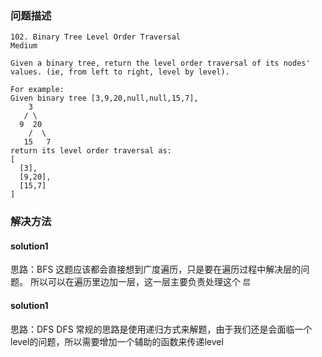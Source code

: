 
### 问题描述
```
102. Binary Tree Level Order Traversal
Medium

Given a binary tree, return the level order traversal of its nodes' values. (ie, from left to right, level by level).

For example:
Given binary tree [3,9,20,null,null,15,7],
    3
   / \
  9  20
    /  \
   15   7
return its level order traversal as:
[
  [3],
  [9,20],
  [15,7]
]
```  

### 解决方法
#### solution1
思路：BFS
这题应该都会直接想到广度遍历，只是要在遍历过程中解决层的问题。
所以可以在遍历里边加一层，这一层主要负责处理这个 `层`

#### solution1
思路：DFS
DFS 常规的思路是使用递归方式来解题，由于我们还是会面临一个level的问题，所以需要增加一个辅助的函数来传递level